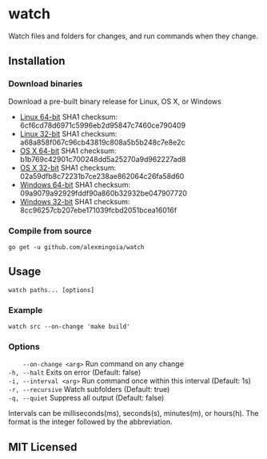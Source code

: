 # watch

Watch files and folders for changes, and run commands when they change.

## Installation

### Download binaries

Download a pre-built binary release for Linux, OS X, or Windows

* [Linux 64-bit](https://s3.amazonaws.com/acm-binaries/watch-0.2.0-linux-amd64.tbz) SHA1 checksum: 6cf6cd78d6971c5996eb2d95847c7460ce790409
* [Linux 32-bit](https://s3.amazonaws.com/acm-binaries/watch-0.2.0-linux-386.tbz) SHA1 checksum: a68a858f067c96cb43819c808a5b5b248c7e8e2c
* [OS X 64-bit](https://s3.amazonaws.com/acm-binaries/watch-0.2.0-darwin-amd64.tbz) SHA1 checksum: b1b769c42901c700248dd5a25270a9d962227ad8
* [OS X 32-bit](https://s3.amazonaws.com/acm-binaries/watch-0.2.0-darwin-386.tbz) SHA1 checksum: 02a59dfb8c72231b7ce238ae862064c26fa58d60
* [Windows 64-bit](https://s3.amazonaws.com/acm-binaries/watch-0.2.0-windows-amd64.zip) SHA1 checksum: 09a9079a92929fddf90a860b32932be047907720
* [Windows 32-bit](https://s3.amazonaws.com/acm-binaries/watch-0.2.0-windows-386.zip) SHA1 checksum: 8cc96257cb207ebe171039fcbd2051bcea16016f

### Compile from source

    go get -u github.com/alexmingoia/watch

## Usage

    watch paths... [options]

### Example

    watch src --on-change 'make build'

### Options

`    --on-change <arg>`  Run command on any change  
`-h, --halt`             Exits on error (Default: false)  
`-i, --interval <arg>`   Run command once within this interval (Default: 1s)  
`-r, --recursive`        Watch subfolders (Default: true)  
`-q, --quiet`            Suppress all output (Default: false)

Intervals can be milliseconds(ms), seconds(s), minutes(m), or hours(h).
The format is the integer followed by the abbreviation.

## MIT Licensed
